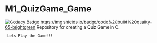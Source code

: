 # M1_QuizGame_Game
[![Codacy Badge](https://app.codacy.com/project/badge/Grade/1ca075dc1005474b9566f4abe7e679d7)](https://www.codacy.com/gh/KeshavTiwari23/M1_QuizGame_Game/dashboard?utm_source=github.com&amp;utm_medium=referral&amp;utm_content=KeshavTiwari23/M1_QuizGame_Game&amp;utm_campaign=Badge_Grade)
https://img.shields.io/badge/code%20build%20quality-65-brightgreen
Repository for creating a Quiz Game in C.

     Lets Play the Game!!!
